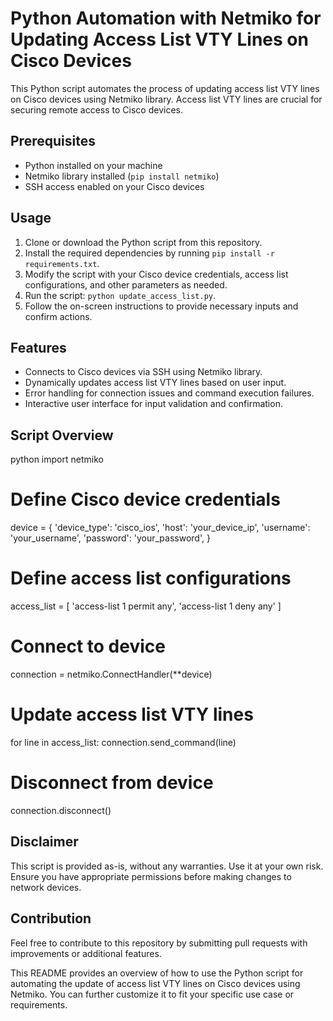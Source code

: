 # Python Automation with Netmiko for Updating Access List VTY Lines on Cisco Devices

This Python script automates the process of updating access list VTY lines on Cisco devices using Netmiko library. Access list VTY lines are crucial for securing remote access to Cisco devices.

## Prerequisites
- Python installed on your machine
- Netmiko library installed (`pip install netmiko`)
- SSH access enabled on your Cisco devices

## Usage
1. Clone or download the Python script from this repository.
2. Install the required dependencies by running `pip install -r requirements.txt`.
3. Modify the script with your Cisco device credentials, access list configurations, and other parameters as needed.
4. Run the script: `python update_access_list.py`.
5. Follow the on-screen instructions to provide necessary inputs and confirm actions.

## Features
- Connects to Cisco devices via SSH using Netmiko library.
- Dynamically updates access list VTY lines based on user input.
- Error handling for connection issues and command execution failures.
- Interactive user interface for input validation and confirmation.

## Script Overview
python
import netmiko

# Define Cisco device credentials
device = {
    'device_type': 'cisco_ios',
    'host': 'your_device_ip',
    'username': 'your_username',
    'password': 'your_password',
}

# Define access list configurations
access_list = [
    'access-list 1 permit any', 
    'access-list 1 deny any'
]

# Connect to device
connection = netmiko.ConnectHandler(**device)

# Update access list VTY lines
for line in access_list:
    connection.send_command(line)

# Disconnect from device
connection.disconnect()


## Disclaimer
This script is provided as-is, without any warranties. Use it at your own risk. Ensure you have appropriate permissions before making changes to network devices.

## Contribution
Feel free to contribute to this repository by submitting pull requests with improvements or additional features.

This README provides an overview of how to use the Python script for automating the update of access list VTY lines on Cisco devices using Netmiko. You can further customize it to fit your specific use case or requirements.
